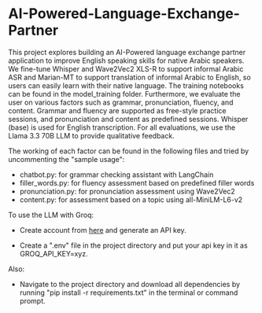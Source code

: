 # AI-Powered-Language-Exchange-Partner

This project explores building an AI-Powered language exchange partner application to improve English speaking skills for native Arabic speakers. We fine-tune Whisper and Wave2Vec2 XLS-R to support informal Arabic ASR and Marian-MT to support translation of informal Arabic to English, so users can easily learn with their native language. The training notebooks can be found in the model_training folder. Furthermore, we evaluate the user on various factors such as grammar, pronunciation, fluency, and content. Grammar and fluency are supported as free-style practice sessions, and pronunciation and content as predefined sessions. Whisper (base) is used for English transcription. For all evaluations, we use the Llama 3.3 70B LLM to provide qualitative feedback.

The working of each factor can be found in the following files and tried by uncommenting the "sample usage":

- chatbot.py: for grammar checking assistant with LangChain
- filler_words.py: for fluency assessment based on predefined filler words
- pronunciation.py: for pronunciation assessment using Wave2Vec2
- content.py: for assessment based on a topic using all-MiniLM-L6-v2


To use the LLM with Groq:

- Create account from [here](https://console.groq.com/login) and generate an API key.

- Create a ".env" file in the project directory and put your api key in it as GROQ_API_KEY=xyz.

Also:

- Navigate to the project directory and download all dependencies by running "pip install -r requirements.txt" in the terminal or command prompt. 
